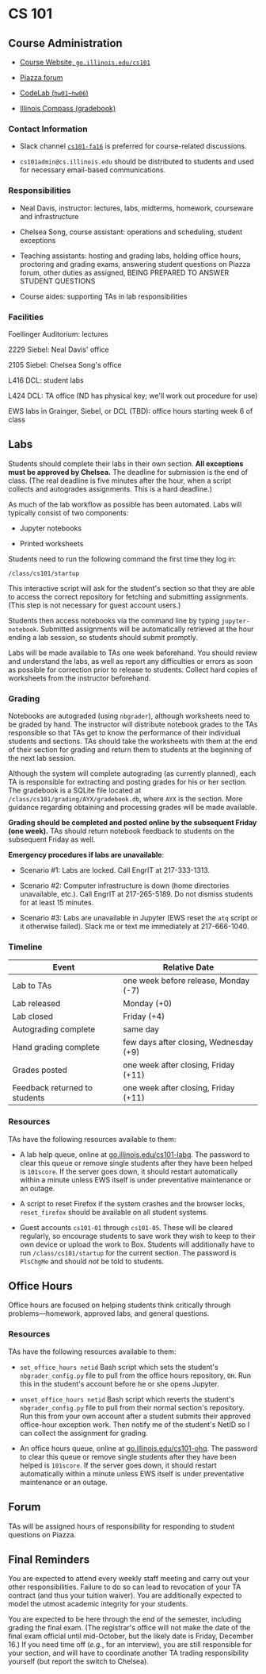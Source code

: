 #   CS 101

##  Course Administration

-   [Course Website, `go.illinois.edu/cs101`](go.illinois.edu/cs101)

-   [Piazza forum](https://piazza.com/class/ipzxix9y8ou155)

-   [CodeLab (`hw01`–`hw06`)](http://www.turingscraft.com/go.html)

-   [Illinois Compass (gradebook)](https://compass2g.illinois.edu/)

### Contact Information

-   Slack channel [`cs101-fa16`](https://cs101-fa16.slack.com) is preferred for course-related discussions.

-   `cs101admin@cs.illinois.edu` should be distributed to students and used for necessary email-based communications.

### Responsibilities

-   Neal Davis, instructor:  lectures, labs, midterms, homework, courseware and infrastructure

-   Chelsea Song, course assistant:  operations and scheduling, student exceptions

-   Teaching assistants:  hosting and grading labs, holding office hours, proctoring and grading exams, answering student questions on Piazza forum, other duties as assigned, BEING PREPARED TO ANSWER STUDENT QUESTIONS

-   Course aides:  supporting TAs in lab responsibilities

### Facilities

Foellinger Auditorium:  lectures

2229 Siebel:  Neal Davis' office

2105 Siebel:  Chelsea Song's office

L416 DCL:  student labs

L424 DCL:  TA office (ND has physical key; we'll work out procedure for use)

EWS labs in Grainger, Siebel, or DCL (TBD):  office hours starting week 6 of class


##  Labs

Students should complete their labs in their own section.  **All exceptions must be approved by Chelsea.**  The deadline for submission is the end of class.  (The real deadline is five minutes after the hour, when a script collects and autogrades assignments.  This is a hard deadline.)

As much of the lab workflow as possible has been automated.  Labs will typically consist of two components:

-   Jupyter notebooks

-   Printed worksheets

Students need to run the following command the first time they log in:

    /class/cs101/startup

This interactive script will ask for the student's section so that they are able to access the correct repository for fetching and submitting assignments.  (This step is not necessary for guest account users.)

Students then access notebooks via the command line by typing `jupyter-notebook`.  Submitted assignments will be automatically retrieved at the hour ending a lab session, so students should submit promptly.

Labs will be made available to TAs one week beforehand.  You should review and understand the labs, as well as report any difficulties or errors as soon as possible for correction prior to release to students.  Collect hard copies of worksheets from the instructor beforehand.

### Grading

Notebooks are autograded (using `nbgrader`), although worksheets need to be graded by hand.  The instructor will distribute notebook grades to the TAs responsible so that TAs get to know the performance of their individual students and sections.  TAs should take the worksheets with them at the end of their section for grading and return them to students at the beginning of the next lab session.

Although the system will complete autograding (as currently planned), each TA is responsible for extracting and posting grades for his or her section.  The gradebook is a SQLite file located at `/class/cs101/grading/AYX/gradebook.db`, where `AYX` is the section.  More guidance regarding obtaining and processing grades will be made available.

**Grading should be completed and posted online by the subsequent Friday (one week).**  TAs should return notebook feedback to students on the subsequent Friday as well.

**Emergency procedures if labs are unavailable**:

-   Scenario #1:  Labs are locked.  Call EngrIT at 217-333-1313.

-   Scenario #2:  Computer infrastructure is down (home directories unavailable, etc.).  Call EngrIT at 217-265-5189.  Do not dismiss students for at least 15 minutes.

-   Scenario #3:  Labs are unavailable in Jupyter (EWS reset the `atq` script or it otherwise failed).  Slack me or text me immediately at 217-666-1040.

### Timeline

| Event | Relative Date |
| ----- | ------------- |
| Lab to TAs | one week before release, Monday (-7) |
| Lab released | Monday (+0) |
| Lab closed | Friday (+4) |
| Autograding complete | same day |
| Hand grading complete | few days after closing, Wednesday (+9) |
| Grades posted | one week after closing, Friday (+11) |
| Feedback returned to students | one week after closing, Friday (+11) |

### Resources

TAs have the following resources available to them:

-   A lab help queue, online at [go.illinois.edu/cs101-labq](go.illinois.edu/cs101-labq).  The password to clear this queue or remove single students after they have been helped is `101score`.  If the server goes down, it should restart automatically within a minute unless EWS itself is under preventative maintenance or an outage.

-   A script to reset Firefox if the system crashes and the browser locks, `reset_firefox` should be available on all student systems.

-   Guest accounts `cs101-01` through `cs101-05`.  These will be cleared regularly, so encourage students to save work they wish to keep to their own device or upload the work to Box.  Students will additionally have to run `/class/cs101/startup` for the current section.  The password is `PlsChgMe` and should *not* be told to students.


##  Office Hours

Office hours are focused on helping students think critically through problems—homework, approved labs, and general questions.

### Resources

TAs have the following resources available to them:

-   `set_office_hours netid`  Bash script which sets the student's `nbgrader_config.py` file to pull from the office hours repository, `OH`.  Run this in the student's account before he or she opens Jupyter.

-   `unset_office_hours netid`  Bash script which reverts the student's `nbgrader_config.py` file to pull from their normal section's repository.  Run this from your own account after a student submits their approved office-hour exception work.  Then notify me of the student's NetID so I can collect the assignment for grading.

-   An office hours queue, online at [go.illinois.edu/cs101-ohq](go.illinois.edu/cs101-ohq).  The password to clear this queue or remove single students after they have been helped is `101score`.  If the server goes down, it should restart automatically within a minute unless EWS itself is under preventative maintenance or an outage.


##  Forum

TAs will be assigned hours of responsibility for responding to student questions on Piazza.


##  Final Reminders

You are expected to attend every weekly staff meeting and carry out your other responsibilities.  Failure to do so can lead to revocation of your TA contract (and thus your tuition waiver).  You are additionally expected to model the utmost academic integrity for your students.

You are expected to be here through the end of the semester, including grading the final exam.  (The registrar's office will not make the date of the final exam official until mid-October, but the likely date is Friday, December 16.)  If you need time off (*e.g.*, for an interview), you are still responsible for your section, and will have to coordinate another TA trading responsibility yourself (but report the switch to Chelsea).
